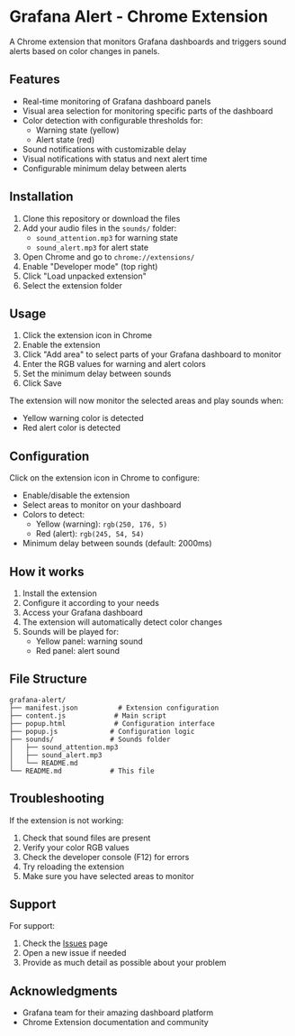 # Grafana Alert - Chrome Extension

A Chrome extension that monitors Grafana dashboards and triggers sound alerts based on color changes in panels.

## Features

- Real-time monitoring of Grafana dashboard panels
- Visual area selection for monitoring specific parts of the dashboard
- Color detection with configurable thresholds for:
  - Warning state (yellow)
  - Alert state (red)
- Sound notifications with customizable delay
- Visual notifications with status and next alert time
- Configurable minimum delay between alerts

## Installation

1. Clone this repository or download the files
2. Add your audio files in the `sounds/` folder:
   - `sound_attention.mp3` for warning state
   - `sound_alert.mp3` for alert state
3. Open Chrome and go to `chrome://extensions/`
4. Enable "Developer mode" (top right)
5. Click "Load unpacked extension"
6. Select the extension folder

## Usage

1. Click the extension icon in Chrome
2. Enable the extension
3. Click "Add area" to select parts of your Grafana dashboard to monitor
4. Enter the RGB values for warning and alert colors
5. Set the minimum delay between sounds
6. Click Save

The extension will now monitor the selected areas and play sounds when:
- Yellow warning color is detected
- Red alert color is detected

## Configuration

Click on the extension icon in Chrome to configure:

- Enable/disable the extension
- Select areas to monitor on your dashboard
- Colors to detect:
  - Yellow (warning): `rgb(250, 176, 5)`
  - Red (alert): `rgb(245, 54, 54)`
- Minimum delay between sounds (default: 2000ms)

## How it works

1. Install the extension
2. Configure it according to your needs
3. Access your Grafana dashboard
4. The extension will automatically detect color changes
5. Sounds will be played for:
   - Yellow panel: warning sound
   - Red panel: alert sound

## File Structure

```
grafana-alert/
├── manifest.json          # Extension configuration
├── content.js            # Main script
├── popup.html            # Configuration interface
├── popup.js             # Configuration logic
├── sounds/              # Sounds folder
│   ├── sound_attention.mp3
│   ├── sound_alert.mp3
│   └── README.md
└── README.md            # This file
```

## Troubleshooting

If the extension is not working:

1. Check that sound files are present
2. Verify your color RGB values
3. Check the developer console (F12) for errors
4. Try reloading the extension
5. Make sure you have selected areas to monitor

## Support

For support:
1. Check the [Issues](https://github.com/yourusername/grafana-alert/issues) page
2. Open a new issue if needed
3. Provide as much detail as possible about your problem

## Acknowledgments

- Grafana team for their amazing dashboard platform
- Chrome Extension documentation and community 